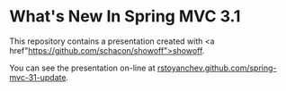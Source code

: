 What's New In Spring MVC 3.1
============================

This repository contains a presentation created with <a href"https://github.com/schacon/showoff">showoff</a>. 

You can see the presentation on-line at <a href="http://rstoyanchev.github.com/spring-mvc-31-update">rstoyanchev.github.com/spring-mvc-31-update</a>.
